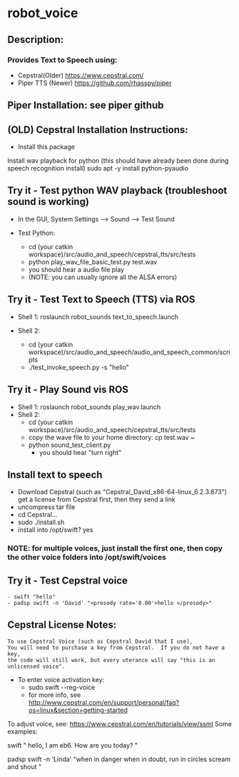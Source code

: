 # robot_voice

## Description:
### Provides Text to Speech using:
- Cepstral(Older) https://www.cepstral.com/
- Piper TTS (Newer) https://github.com/rhasspy/piper


## Piper Installation: see piper github

## (OLD) Cepstral Installation Instructions:
- Install this package


Install wav playback for python
(this should have already been done during speech recognition install)
sudo apt -y install python-pyaudio 

## Try it - Test python WAV playback (troubleshoot sound is working)
- In the GUI, System Settings --> Sound --> Test Sound

- Test Python:
    - cd (your catkin workspace)/src/audio_and_speech/cepstral_tts/src/tests
    - python play_wav_file_basic_test.py test.wav
    - you should hear a audio file play
    - (NOTE: you can usually ignore all the ALSA errors)


## Try it - Test Text to Speech (TTS) via ROS

- Shell 1: roslaunch robot_sounds text_to_speech.launch

- Shell 2:
  - cd (your catkin workspace)/src/audio_and_speech/audio_and_speech_common/scripts
  - ./test_invoke_speech.py -s "hello"


## Try it - Play Sound vis ROS
- Shell 1: roslaunch robot_sounds play_wav.launch
- Shell 2: 
    - cd (your catkin workspace)/src/audio_and_speech/cepstral_tts/src/tests
    - copy the wave file to your home directory:  cp test.wav ~
    - python sound_test_client.py 
        - you should hear "turn right"


## Install text to speech
- Download Cepstral (such as "Cepstral_David_x86-64-linux_6.2.3.873") get a license from Cepstral first, then they send a link
- uncompress tar file
- cd Cepstral... 
- sudo ./install.sh
- install into /opt/swift?  yes

### NOTE: for multiple voices, just install the first one, then copy the other voice folders into /opt/swift/voices


## Try it - Test Cepstral voice
    - swift "hello"
    - padsp swift -n 'David' "<prosody rate='0.80'>hello </prosody>"

## Cepstral License Notes:
    To use Cepstral Voice (such as Cepstral David that I use), 
    You will need to purchase a key from Cepstral.  If you do not have a key, 
    the code will still work, but every uterance will say "this is an unlicensed voice".

- To enter voice activation key:
    - sudo swift --reg-voice
    - for more info, see  <http://www.cepstral.com/en/support/personal/faq?os=linux&section=getting-started>


To adjust voice, see: https://www.cepstral.com/en/tutorials/view/ssml
Some examples:


swift "<voice name='Linda'> <prosody rate='.8'> hello, I am eb6. How are you today?</prosody> </voice>"

padsp swift -n 'Linda' "<prosody rate='1.2' volume='+50%' >when in danger when in doubt, run in circles scream and shout </prosody>"








